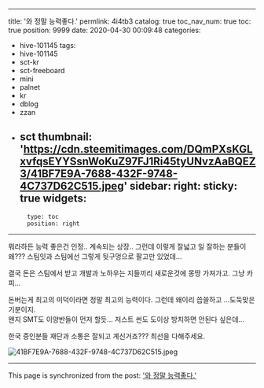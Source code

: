 
---
title: '와 정말 능력좋다.'
permlink: 4i4tb3
catalog: true
toc_nav_num: true
toc: true
position: 9999
date: 2020-04-30 00:09:48
categories:
- hive-101145
tags:
- hive-101145
- sct-kr
- sct-freeboard
- mini
- palnet
- kr
- dblog
- zzan
- sct
thumbnail: 'https://cdn.steemitimages.com/DQmPXsKGLxvfqsEYYSsnWoKuZ97FJ1Ri45tyUNvzAaBQEZ3/41BF7E9A-7688-432F-9748-4C737D62C515.jpeg'
sidebar:
    right:
        sticky: true
widgets:
    -
        type: toc
        position: right
---


뭐라하든 능력 좋은건 인정..
계속되는 상장..
그런데 이렇게 잘넓고 일 잘하는 분들이 
왜??? 스팀잇과 스팀에선 그렇게 뒷구멍으로 팔고만 있었데...

결국 돈은 스팀에서 받고 개발과 노하우는 지들끼리 새로운것에 몽땅 가져가고.  그냥 카피...  

돈버는게 최고의 미덕이라면 정말 최고의 능력이다.  그런데 왜이리 씁쓸하고 ...도둑맞은 기분이지.  
왠지 SMT도 이양반들이 먼저 할듯...
저스트 썬도 도이상 방치하면 안된다 싶은데... 

한국 증인분들 재단과 소통은 잘되고 계신거죠???
최선을 다해주세요.  

![41BF7E9A-7688-432F-9748-4C737D62C515.jpeg](https://cdn.steemitimages.com/DQmPXsKGLxvfqsEYYSsnWoKuZ97FJ1Ri45tyUNvzAaBQEZ3/41BF7E9A-7688-432F-9748-4C737D62C515.jpeg)

- - -

This page is synchronized from the post: ['와 정말 능력좋다.'](https://steemit.com/@kingbit/4i4tb3)
